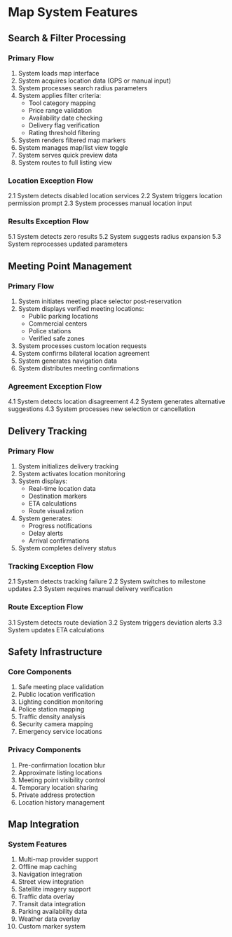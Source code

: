 # Map System Features

## Search & Filter Processing
### Primary Flow
1. System loads map interface
2. System acquires location data (GPS or manual input)
3. System processes search radius parameters
4. System applies filter criteria:
   - Tool category mapping
   - Price range validation
   - Availability date checking
   - Delivery flag verification
   - Rating threshold filtering
5. System renders filtered map markers
6. System manages map/list view toggle
7. System serves quick preview data
8. System routes to full listing view

### Location Exception Flow
2.1 System detects disabled location services
2.2 System triggers location permission prompt
2.3 System processes manual location input

### Results Exception Flow
5.1 System detects zero results
5.2 System suggests radius expansion
5.3 System reprocesses updated parameters

## Meeting Point Management
### Primary Flow
1. System initiates meeting place selector post-reservation
2. System displays verified meeting locations:
   - Public parking locations
   - Commercial centers
   - Police stations
   - Verified safe zones
3. System processes custom location requests
4. System confirms bilateral location agreement
5. System generates navigation data
6. System distributes meeting confirmations

### Agreement Exception Flow
4.1 System detects location disagreement
4.2 System generates alternative suggestions
4.3 System processes new selection or cancellation

## Delivery Tracking
### Primary Flow
1. System initializes delivery tracking
2. System activates location monitoring
3. System displays:
   - Real-time location data
   - Destination markers
   - ETA calculations
   - Route visualization
4. System generates:
   - Progress notifications
   - Delay alerts
   - Arrival confirmations
5. System completes delivery status

### Tracking Exception Flow
2.1 System detects tracking failure
2.2 System switches to milestone updates
2.3 System requires manual delivery verification

### Route Exception Flow
3.1 System detects route deviation
3.2 System triggers deviation alerts
3.3 System updates ETA calculations

## Safety Infrastructure
### Core Components
1. Safe meeting place validation
2. Public location verification
3. Lighting condition monitoring
4. Police station mapping
5. Traffic density analysis
6. Security camera mapping
7. Emergency service locations

### Privacy Components
1. Pre-confirmation location blur
2. Approximate listing locations
3. Meeting point visibility control
4. Temporary location sharing
5. Private address protection
6. Location history management

## Map Integration
### System Features
1. Multi-map provider support
2. Offline map caching
3. Navigation integration
4. Street view integration
5. Satellite imagery support
6. Traffic data overlay
7. Transit data integration
8. Parking availability data
9. Weather data overlay
10. Custom marker system
